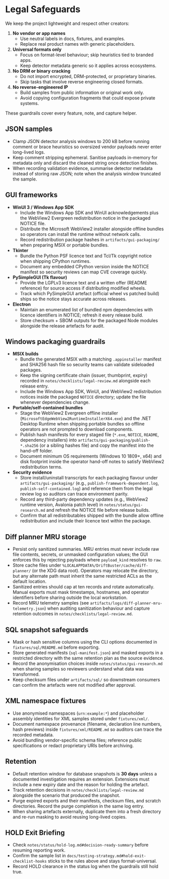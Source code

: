 # Legal Safeguards

We keep the project lightweight and respect other creators:

1. **No vendor or app names**
   - Use neutral labels in docs, fixtures, and examples.
   - Replace real product names with generic placeholders.
2. **Universal formats only**
   - Focus on format-level behaviour; skip heuristics tied to branded apps.
   - Keep detector metadata generic so it applies across ecosystems.
3. **No DRM or binary cracking**
   - Do not import encrypted, DRM-protected, or proprietary binaries.
   - Skip tasks that involve reverse engineering closed formats.
4. **No reverse-engineered IP**
   - Build samples from public information or original work only.
   - Avoid copying configuration fragments that could expose private systems.

These guardrails cover every feature, note, and capture helper.

## JSON samples

- Clamp JSON detector analysis windows to 200 kB before running comment or
  brace heuristics so oversized vendor payloads never enter long-lived logs.
- Keep comment stripping ephemeral. Sanitise payloads in-memory for metadata
  only and discard the cleaned string once detection finishes.
- When recording validation evidence, summarise detector metadata instead of
  storing raw JSON; note when the analysis window truncated the sample.

## GUI frameworks

- **WinUI 3 / Windows App SDK**
  - Include the Windows App SDK and WinUI acknowledgements plus the WebView2 Evergreen redistribution notice in the packaged NOTICE file.
  - Distribute the Microsoft WebView2 installer alongside offline bundles so operators can install the runtime without network calls.
  - Record redistribution package hashes in `artifacts/gui-packaging/` when preparing MSIX or portable bundles.
- **Tkinter**
  - Bundle the Python PSF licence text and Tcl/Tk copyright notice when shipping CPython runtimes.
  - Document any embedded CPython version inside the NOTICE manifest so security reviews can map CVE coverage quickly.
- **PySimpleGUI (Tk flavour)**
  - Provide the LGPLv3 licence text and a written offer (README reference) for source access if distributing modified wheels.
  - Track which PySimpleGUI artefact (official wheel vs patched build) ships so the notice stays accurate across releases.
- **Electron**
  - Maintain an enumerated list of bundled npm dependencies with licence identifiers in NOTICE; refresh it every release build.
  - Store checksum + SBOM outputs for the packaged Node modules alongside the release artefacts for audit.

## Windows packaging guardrails

- **MSIX builds**
  - Bundle the generated MSIX with a matching `.appinstaller` manifest and SHA256 hash file so security teams can validate sideloaded packages.
  - Keep the signing certificate chain (issuer, thumbprint, expiry) recorded in `notes/checklists/legal-review.md` alongside each release entry.
  - Include the Windows App SDK, WinUI, and WebView2 redistribution notices inside the packaged `NOTICE` directory; update the file whenever dependencies change.
- **Portable/self-contained bundles**
  - Stage the WebView2 Evergreen offline installer (`MicrosoftEdgeWebView2RuntimeInstallerX64.exe`) and the .NET Desktop Runtime when shipping portable bundles so offline operators are not prompted to download components.
  - Publish hash manifests for every staged file (`*.exe`, `NOTICE`, `README`, dependency installers) into `artifacts/gui-packaging/publish-*.sha256` (or a sibling hashes file) and copy the manifest into the hand-off folder.
  - Document minimum OS requirements (Windows 10 1809+, x64) and disk footprint inside the operator hand-off notes to satisfy WebView2 redistribution terms.
- **Security evidence**
  - Store install/uninstall transcripts for each packaging flavour under `artifacts/gui-packaging/` (e.g., `publish-framework-dependent.log`, `publish-self-contained.log`) and reference them from the legal review log so auditors can trace environment parity.
  - Record any third-party dependency updates (e.g., WebView2 runtime version, Avalonia patch level) in `notes/status/gui-research.md` and refresh the NOTICE file before release builds.
  - Confirm that all redistributables shipped with the bundle allow offline redistribution and include their licence text within the package.

## Diff planner MRU storage

- Persist only sanitized summaries. MRU entries must never include raw file contents, secrets, or unmasked configuration values; the GUI enforces this by rejecting payloads where `payload_kind` resolves to `raw`.
- Store cache files under `%LOCALAPPDATA%/DriftBuster/cache/diff-planner/` (or the XDG data root). Operators may relocate the directory, but any alternate path must inherit the same restricted ACLs as the default location.
- Sanitized entries should cap at ten records and rotate automatically. Manual exports must mask timestamps, hostnames, and operator identifiers before sharing outside the local workstation.
- Record MRU telemetry samples (see `artifacts/logs/diff-planner-mru-telemetry.json`) when auditing sanitization behaviour and capture retention outcomes in `notes/checklists/legal-review.md`.

## SQL snapshot safeguards

- Mask or hash sensitive columns using the CLI options documented in
  `fixtures/sql/README.md` before exporting.
- Store generated manifests (`sql-manifest.json`) and masked exports in a
  restricted directory with the same retention plan as the source evidence.
- Record the anonymisation choices inside `notes/status/gui-research.md` when
  sharing samples so reviewers understand what data was transformed.
- Keep checksum files under `artifacts/sql/` so downstream consumers can
  confirm the artefacts were not modified after approval.

## XML namespace fixtures

- Use anonymised namespaces (`urn:example:*`) and placeholder assembly identities for XML samples stored under `fixtures/xml/`.
- Document namespace provenance (filename, declaration line numbers, hash previews) inside `fixtures/xml/README.md` so auditors can trace the recorded metadata.
- Avoid bundling vendor-specific schema files; reference public specifications or redact proprietary URIs before archiving.

## Retention

- Default retention window for database snapshots is **30 days** unless a
  documented investigation requires an extension. Extensions must include a new
  expiry date and the reason for holding the artefact.
- Track retention decisions in `notes/checklists/legal-review.md` alongside the
  scenario that produced the snapshot.
- Purge expired exports and their manifests, checksum files, and scratch
  directories. Record the purge completion in the same log entry.
- When sharing artefacts externally, duplicate them into a fresh directory and
  re-run masking to avoid reusing long-lived copies.

## HOLD Exit Briefing

- Check `notes/status/hold-log.md#decision-ready-summary` before resuming reporting work.
- Confirm the sample list in `docs/testing-strategy.md#hold-exit-checklist-hooks` sticks to the rules above and stays format-universal.
- Record HOLD clearance in the status log when the guardrails still hold true.
